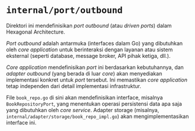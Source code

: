 # `internal/port/outbound`

Direktori ini mendefinisikan *port outbound* (atau *driven ports*) dalam Hexagonal Architecture.

*Port outbound* adalah antarmuka (interfaces dalam Go) yang dibutuhkan oleh *core application* untuk berinteraksi dengan layanan atau sistem eksternal (seperti database, message broker, API pihak ketiga, dll.).

*Core application* mendefinisikan *port* ini berdasarkan kebutuhannya, dan *adapter outbound* (yang berada di luar *core*) akan menyediakan implementasi konkret untuk *port* tersebut. Ini memastikan *core application* tetap independen dari detail implementasi infrastruktur.

File `book_repo.go` di sini akan mendefinisikan interface, misalnya `BookRepositoryPort`, yang menentukan operasi persistensi data apa saja yang dibutuhkan oleh *core service*. Adapter storage (misalnya, `internal/adapter/storage/book_repo_impl.go`) akan mengimplementasikan interface ini.